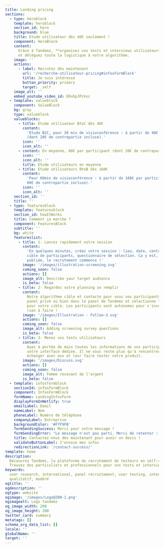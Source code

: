 ```yaml
---
title: Landing pricing
sections:
  - type: heroblock
    template: heroblock
    section_id: hero
    background: blue
    title: Etude utilisateur dès 40€ seulement !
    component: HeroBlock
    content:
      Grâce à Tandemz, **organisez vos tests et interviews utilisateurs dès 40€**
      et déléguez toute la logistique à notre algorithme.
    image: ''
    actions:
      - label: Recrutez dès maintenant
        url: '/recherche-utilisateur-pricing#infosFormBlock'
        title: Je suis intéressé
        button_priority: primary
        target: _self
    image_alt: ''
    embed_youtube_video_id: ERuhpJPcksc
  - template: valueblock
    component: ValueBlock
    bg: gray
    type: valueblock
    valueblocks:
      - title: Etude utilisateur BtoC dès 40€
        content:
          'Etude B2C, pour 30 min de visioconférence : à partir de 40€ par participant
          (dont 20€ de contrepartie incluse).'
        icon: ''
        icon_alt: ''
      - content: En moyenne, 60€ par participant (dont 20€ de contrepartie incluse).
        icon: ''
        icon_alt: ''
        title: Etude utilisateurs en moyenne
      - title: Etude utilisateurs BtoB dès 160€
        content:
          'Pour 60min de visioconférence : à partir de 160€ par participant (dont
          60€ de contrepartie incluse).'
        icon: ''
        icon_alt: ''
    section_id: ''
    title: ''
  - type: featuresblock
    template: featuresblock
    section_id: howItWorks
    title: Comment ça marche ?
    component: FeaturesBlock
    subtitle: ''
    bg: white
    featureslist:
      - title: 1- Lancez rapidement votre session
        content:
          'En quelques minutes, créez votre session : lieu, date, contrepartie,
          cible de participants, questionnaire de sélection. Ca y est, votre annonce est
          publiée, le recrutement commence !'
        image: '/images/illustration-screening.svg'
        coming_soon: false
        actions: []
        image_alt: Describe your target audience
        is_beta: false
      - title: 2- Regardez votre planning se remplir
        content:
          Notre algorithme cible et contacte pour vous vos participants, dans votre
          panel privé ou bien dans le panel de Tandemz et sélectionne les meilleurs profils
          pour votre cible. Les participants sont autonomes pour s'inscrire. Vous n'avez
          rien à faire !
        image: '/images/Illustration - Follow-3.svg'
        actions: []
        coming_soon: false
        image_alt: Adding screening survey questions
        is_beta: false
      - title: 3- Menez vos tests utilisateurs
        content:
          Ayez à portée de main toutes les informations de vos participants sur
          votre interface dédiée. Il ne vous reste plus qu'à rencontrer vos participants,
          échanger avec eux et leur faire tester votre produit.
        image: '/images/Discuss.svg'
        actions: []
        coming_soon: false
        image_alt: Femme recevant de l'argent
        is_beta: false
  - template: infosformblock
    sectionId: infosFormBlock
    component: InfosFormBlock
    formName: LandingInfosForm
    displayFormInNetlify: true
    emailLabel: Email
    nameLabel: Nom
    phoneLabel: Numéro de téléphone
    companyLabel: Entreprise
    backgroundColor: '#F7F9FB'
    formSendingSuccess: Merci pour votre message !
    formSendingError: "Le message n'est pas parti. Merci de retenter : )"
    title: Contactez-nous dès maintenant pour avoir un devis !
    validateButtonLabel: J'envoie mes infos
    redirectionLink: '/contact-success/'
template: home
description:
  Découvrez Tandemz, la plateforme de recrutement de testeurs en self-service.
  Trouvez des particuliers et professionnels pour vos tests et interviews !
keywords:
  user research, international, panel recruitement, user testing, interviews,
  qualitatif, modéré
ogtitle: ''
ogdescription: ''
ogtype: website
ogimage: '/images/Logo@200-1.png'
ogimagealt: Logo tandemz
og_image_width: 200
og_image_height: 200
twitter_card: summary
metatags: []
schema_org_data_list: []
locale: ''
globalName: ''
target: ''
---
```

